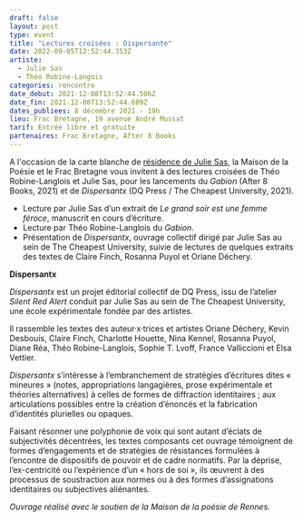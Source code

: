 ```yaml
---
draft: false
layout: post
type: event
title: "Lectures croisées : Dispersante"
date: 2022-09-05T12:52:44.353Z
artiste:
  - Julie Sas
  - Théo Robine-Langois
categories: rencontre
date_debut: 2021-12-08T13:52:44.506Z
date_fin: 2021-12-08T13:52:44.609Z
dates_publiees: 8 décembre 2021 · 19h
lieu: Frac Bretagne, 19 avenue André Mussat
tarif: Entrée libre et gratuite
partenaires: Frac Bretagne, After 8 Books
---
```

A l'occasion de la carte blanche de [résidence de Julie Sas](https://maisondelapoesierennes.netlify.app/residence/2022/07/04/r-sidence-dautomne.html), la Maison de la Poésie et le Frac Bretagne vous invitent à des lectures croisées de Théo Robine-Langlois et Julie Sas, pour les lancements du *Gabion* (After 8 Books, 2021) et de *Dispersantx* (DQ Press / The Cheapest University, 2021).

* Lecture par Julie Sas d’un extrait de *Le grand soir est une femme féroce*, manuscrit en cours d’écriture.
* Lecture par Théo Robine-Langlois du *Gabion*.
* Présentation de *Dispersantx*, ouvrage collectif dirigé par Julie Sas au sein de The Cheapest University, suivie de lectures de quelques extraits des textes de Claire Finch, Rosanna Puyol et Oriane Déchery.

**Dispersantx**

*Dispersantx* est un projet éditorial collectif de DQ Press, issu de l’atelier *Silent Red Alert* conduit par Julie Sas au sein de The Cheapest University, une école expérimentale fondée par des artistes. 

Il rassemble les textes des auteur·x·trices et artistes Oriane Déchery, Kevin Desbouis, Claire Finch, Charlotte Houette, Nina Kennel, Rosanna Puyol, Diane Réa, Théo Robine-Langlois, Sophie T. Lvoff, France Valliccioni et Elsa Vettier.

*Dispersantx* s’intéresse à l’embranchement de stratégies d’écritures dites « mineures » (notes, appropriations langagières, prose expérimentale et théories alternatives) à celles de formes de diffraction identitaires ; aux articulations possibles entre la création d’énoncés et la fabrication d’identités plurielles ou opaques. 

Faisant résonner une polyphonie de voix qui sont autant d’éclats de subjectivités décentrées, les textes composants cet ouvrage témoignent de formes d’engagements et de stratégies de résistances formulées à l’encontre de dispositifs de pouvoir et de cadre normatifs. Par la déprise, l’ex-centricité ou l’expérience d’un « hors de soi », ils œuvrent à des processus de soustraction aux normes ou à des formes d’assignations identitaires ou subjectives aliénantes.

*Ouvrage réalisé avec le soutien de la Maison de la poésie de Rennes.*